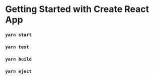 # Getting Started with Create React App
### `yarn start`


### `yarn test`
### `yarn build`


### `yarn eject`


